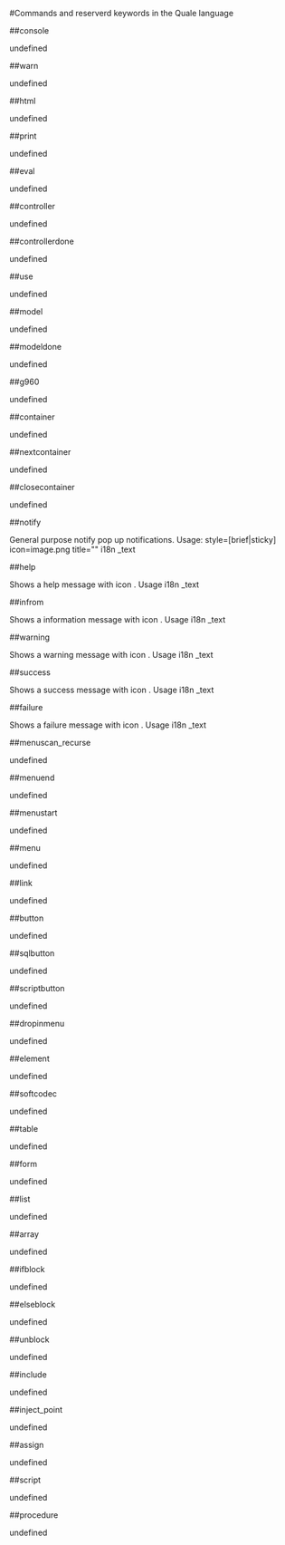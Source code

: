 #Commands and reserverd keywords in the Quale language

 

##console

undefined

##warn

undefined

##html

undefined

##print

undefined

##eval

undefined

##controller

undefined

##controllerdone

undefined

##use

undefined

##model

undefined

##modeldone

undefined

##g960

undefined

##container

undefined

##nextcontainer

undefined

##closecontainer

undefined

##notify

General purpose notify pop up notifications.
 Usage: style=[brief|sticky] icon=image.png  title=""  i18n _text

##help

Shows a help message with icon .
 Usage i18n _text

##infrom

Shows a information message with icon .
 Usage i18n _text

##warning

Shows a warning message with icon .
 Usage i18n _text

##success

Shows a success message with icon .
 Usage i18n _text

##failure

Shows a failure message with icon .
 Usage i18n _text

##menuscan_recurse

undefined

##menuend

undefined

##menustart

undefined

##menu

undefined

##link

undefined

##button

undefined

##sqlbutton

undefined

##scriptbutton

undefined

##dropinmenu

undefined

##element

undefined

##softcodec

undefined

##table

undefined

##form

undefined

##list

undefined

##array

undefined

##ifblock

undefined

##elseblock

undefined

##unblock

undefined

##include

undefined

##inject_point

undefined

##assign

undefined

##script

undefined

##procedure

undefined